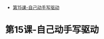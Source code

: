 <!-- TOC depthFrom:1 depthTo:6 withLinks:1 updateOnSave:1 orderedList:0 -->

- [第15课-自己动手写驱动](#第15课-自己动手写驱动)

<!-- /TOC -->


# 第15课-自己动手写驱动
